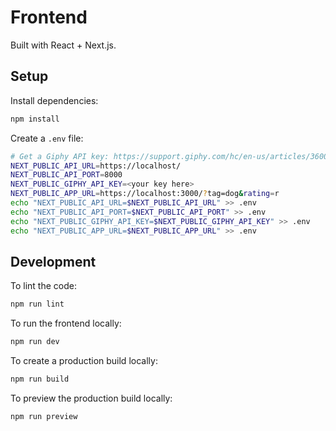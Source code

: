 # Frontend

Built with React + Next.js.

## Setup

Install dependencies:

   ```bash
   npm install
   ```

Create a `.env` file:

   ```bash
   # Get a Giphy API key: https://support.giphy.com/hc/en-us/articles/360020283431-Request-A-GIPHY-API-Key
   NEXT_PUBLIC_API_URL=https://localhost/
   NEXT_PUBLIC_API_PORT=8000
   NEXT_PUBLIC_GIPHY_API_KEY=<your key here>
   NEXT_PUBLIC_APP_URL=https://localhost:3000/?tag=dog&rating=r
   echo "NEXT_PUBLIC_API_URL=$NEXT_PUBLIC_API_URL" >> .env
   echo "NEXT_PUBLIC_API_PORT=$NEXT_PUBLIC_API_PORT" >> .env
   echo "NEXT_PUBLIC_GIPHY_API_KEY=$NEXT_PUBLIC_GIPHY_API_KEY" >> .env
   echo "NEXT_PUBLIC_APP_URL=$NEXT_PUBLIC_APP_URL" >> .env
   ```

## Development

To lint the code:

   ```bash
   npm run lint
   ```

To run the frontend locally:

   ```bash
   npm run dev
   ```

To create a production build locally:

   ```bash
   npm run build
   ```

To preview the production build locally:

   ```bash
   npm run preview
   ```

